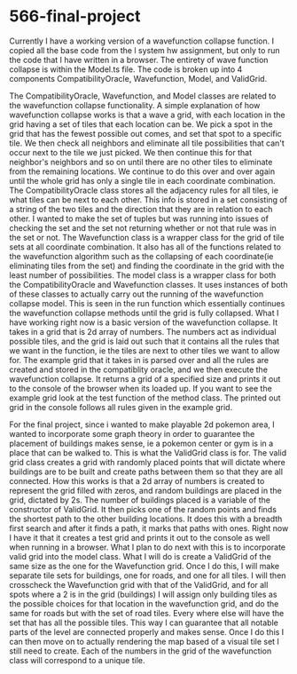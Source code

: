 # 566-final-project
Currently I have a working version of a wavefunction collapse function. I copied all the base code from the l system 
hw assignment, but only to run the code that I have written in a browser. The entirety of wave function collapse is 
within the Model.ts file. The code is broken up into 4 components CompatibilityOracle, Wavefunction, Model, and ValidGrid.

The CompatibilityOracle, Wavefunction, and Model classes are related to the wavefunction collapse functionality. A simple
explanation of how wavefunction collapse works is that a wave a grid, with each location in the grid having a set of tiles
that each location can be. We pick a spot in the grid that has the fewest possible out comes, and set that spot to a specific
tile. We then check all neighbors and eliminate all tile possibilities that can't occur next to the tile we just picked. We 
then continue this for that neighbor's neighbors and so on until there are no other tiles to eliminate from the remaining 
locations. We continue to do this over and over again until the whole grid has only a single tile in each coordinate 
combination. The CompatibilityOracle class stores all the adjacency rules for all tiles, ie what tiles can be next to each
other. This info is stored in a set consisting of a string of the two tiles and the direction that they are in relation to
each other. I wanted to make the set of tuples but was running into issues of checking the set and the set not returning 
whether or not that rule was in the set or not. The Wavefunction class is a wrapper class for the grid of tile sets at all
coordinate combination. It also has all of the functions related to the wavefunction algorithm such as the collapsing of 
each coordinate(ie eliminating tiles from the set) and finding the coordinate in the grid with the least number of 
possibilities. The model class is a wrapper class for both the CompatibilityOracle and Wavefunction classes. It uses
instances of both of these classes to actually carry out the running of the wavefunction collapse model. This is 
seen in the run function which essentially continues the wavefunction collapse methods until the grid is fully collapsed.
What I have working right now is a basic version of the wavefunction collapse. It takes in a grid that is 2d array of numbers.
The numbers act as individual possible tiles, and the grid is laid out such that it contains all the rules that we want in 
the function, ie the tiles are next to other tiles we want to allow for. The example grid that it takes in is parsed over
and all the rules are created and stored in the compatiblity oracle, and we then execute the wavefunction collapse. It 
returns a grid of a specified size and prints it out to the console of the browser when its loaded up. If you want to 
see the example grid look at the test function of the method class. The printed out grid in the console follows all rules
given in the example grid.

For the final project, since i wanted to make playable 2d pokemon area, I wanted to incorporate some graph theory in order 
to guarantee the placement of buildings makes sense, ie a pokemon center or gym is in a place that can be walked to. This
is what the ValidGrid class is for. The valid grid class creates a grid with randomly placed points that will dictate where
buildings are to be built and create paths between them so that they are all connected. How this works is that a 2d array of
numbers is created to represent the grid filled with zeros, and random buildings are placed in the grid, dictated by 2s. The
number of buildings placed is a variable of the constructor of ValidGrid. It then picks one of the random points and finds 
the shortest path to the other building locations. It does this with a breadth first search and after it finds a path, it 
marks that paths with ones. Right now I have it that it creates a test grid and prints it out to the console as well when
running in a browser. What I plan to do next with this is to incorporate valid grid into the model class. What I will do
is create a ValidGrid of the same size as the one for the Wavefunction grid. Once I do this, I will make separate tile sets
for buildings, one for roads, and one for all tiles. I will then crosscheck the Wavefunction grid with that of the ValidGrid,
and for all spots where a 2 is in the grid (buildings) I will assign only building tiles as the possible choices for that 
location in the wavefunction grid, and do the same for roads but with the set of road tiles. Every where else will have the 
set that has all the possible tiles. This way I can guarantee that all notable parts of the level are connected properly and 
makes sense. Once I do this I can then move on to actually rendering the map based of a visual tile set I still need to 
create. Each of the numbers in the grid of the wavefunction class will correspond to a unique tile.